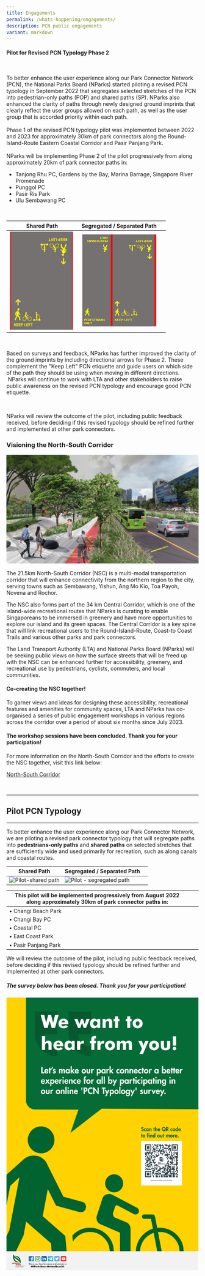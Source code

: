 ```yaml
---
title: Engagements
permalink: /whats-happening/engagements/
description: PCN public engagements
variant: markdown
---
```

#### Pilot for Revised PCN Typology Phase 2
<br>

To better enhance the user experience along our Park Connector Network (PCN), the National Parks Board (NParks) started piloting a revised PCN typology in September 2022 that segregates selected stretches of the PCN into pedestrian-only paths (POP) and shared paths (SP). NParks also enhanced the clarity of paths through newly designed ground imprints that clearly reflect the user groups allowed on each path, as well as the user group that is accorded priority within each path. <br><br> Phase 1 of the revised PCN typology pilot was implemented between 2022 and 2023 for approximately 30km of park connectors along the Round-Island-Route Eastern Coastal Corridor and Pasir Panjang Park. <br><br>NParks will be implementing Phase 2 of the pilot progressively from along approximately 20km of park connector paths in: <br>

*   Tanjong Rhu PC, Gardens by the Bay, Marina Barrage, Singapore River Promenade
*   Punggol PC
*   Pasir Ris Park
*   Ulu Sembawang PC

<br>

| Shared Path | Segregated / Separated Path |  |
| -------- | -------- | -------- |
| ![Shared Path](/images/Shared_Path.png)   | ![Segregated Path](/images/Segregated_Path.png)

<br>

Based on surveys and feedback, NParks has further improved the clarity of the ground imprints by including directional arrows for Phase 2. These complement the "Keep Left" PCN etiquette and guide users on which side of the path they should be using when moving in different directions. &nbsp;NParks will continue to work with LTA and other stakeholders to raise public awareness on the revised PCN typology and encourage good PCN etiquette.

<br>

NParks will review the outcome of the pilot, including public feedback received, before deciding if this revised typology should be refined further and implemented at other park connectors.
<br>

### Visioning the North-South Corridor

![rochor_sungei road](/images/rochor_sungei%20road%20v1.jpg)

The 21.5km North-South Corridor (NSC) is a multi-modal transportation corridor that will enhance connectivity from the northern region to the city, serving towns such as Sembawang, Yishun, Ang Mo Kio, Toa Payoh, Novena and Rochor.

The NSC also forms part of the 34 km Central Corridor, which is one of the island-wide recreational routes that NParks is curating to enable Singaporeans to be immersed in greenery and have more opportunities to explore our island and its green spaces. The Central Corridor is a key spine that will link recreational users to the Round-Island-Route, Coast-to Coast Trails and various other parks and park connectors.

The Land Transport Authority (LTA) and National Parks Board (NParks) will be seeking public views on how the surface streets that will be freed up with the NSC can be enhanced further for accessibility, greenery, and recreational use by pedestrians, cyclists, commuters, and local communities.

#### Co-creating the NSC together!

To garner views and ideas for designing these accessibility, recreational features and amenities for community spaces, LTA and NParks has co-organised a series of public engagement workshops in various regions across the corridor over a period of about six months since July 2023.

#### The workshop sessions have been concluded. Thank you for your participation!

For more information on the North-South Corridor and the efforts to create the NSC together, visit this link below:

[North-South Corridor](https://www.lta.gov.sg/content/ltagov/en/upcoming_projects/road_commuter_facilities/north_south_corridor.html)

<br>

-----

## Pilot PCN Typology



------

To better enhance the user experience along our Park Connector Network, we are piloting a revised park connector typology that will segregate paths into **pedestrians-only paths** and **shared paths** on selected stretches that are sufficiently wide and used primarily for recreation, such as along canals and coastal routes.

| Shared Path | Segregated / Separated Path |  |
| --- | --- | --- |
| ![Pilot-shared path](https://raw.githubusercontent.com/isomerpages/nparks-pcn/staging/images/pilot-shared%20path.jpeg) | ![Pilot - segregated path](https://raw.githubusercontent.com/isomerpages/nparks-pcn/staging/images/pilot-segregated%20path.png) |  |

| This pilot will be implemented progressively from August 2022 along approximately 30km of park connector paths in: |  |  |
| --- | --- | --- |
| •&nbsp;Changi Beach Park |  |  |
| •&nbsp;Changi Bay PC |  |  |
| •&nbsp;Coastal PC |  |  |
| •&nbsp;East Coast Park |  |  |
| •&nbsp;Pasir Panjang Park |  |  |

We will review the outcome of the pilot, including public feedback received, before deciding if this revised typology should be refined further and implemented at other park connectors.

##### The survey below has been closed. Thank you for your participation!



![PCN Pilot Typology poster](/images/Poster_PCNPilotTypologySurvey.png)